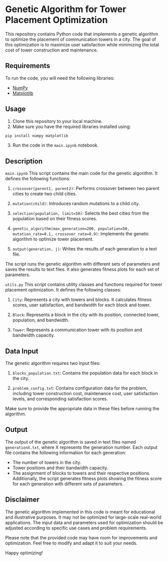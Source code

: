 # Genetic Algorithm for Tower Placement Optimization
This repository contains Python code that implements a genetic algorithm to optimize the placement of communication towers in a city. The goal of this optimization is to maximize user satisfaction while minimizing the total cost of tower construction and maintenance.

## Requirements
To run the code, you will need the following libraries:

* [NumPy](https://numpy.org/)
* [Matplotlib](https://matplotlib.org/)

## Usage
1. Clone this repository to your local machine.
2. Make sure you have the required libraries installed using:
```bash
pip install numpy matplotlib
```
3. Run the code in the `main.ipynb` notebook.

## Description
`main.ipynb`
This script contains the main code for the genetic algorithm. It defines the following functions:

1. `crossover(parent1, parent2)`: Performs crossover between two parent cities to create two child cities.

2. `mutation(child)`: Introduces random mutations to a child city.

3. `selection(population, limit=50)`: Selects the best cities from the population based on their fitness scores.

4. `genetic_algorithm(max_generation=200, population=50, mutation_rate=0.1, crossover_rate=0.9)`: Implements the genetic algorithm to optimize tower placement.

5. `output(generation, j)`: Writes the results of each generation to a text file.

The script runs the genetic algorithm with different sets of parameters and saves the results to text files. It also generates fitness plots for each set of parameters.

`utils.py`
This script contains utility classes and functions required for tower placement optimization. It defines the following classes:

1. `City`: Represents a city with towers and blocks. It calculates fitness scores, user satisfaction, and bandwidth for each block and tower.

2. `Block`: Represents a block in the city with its position, connected tower, population, and bandwidth.

3. `Tower`: Represents a communication tower with its position and bandwidth capacity.

## Data Input
The genetic algorithm requires two input files:

1. `blocks_population.txt`: Contains the population data for each block in the city.

2. `problem_config.txt`: Contains configuration data for the problem, including tower construction cost, maintenance cost, user satisfaction levels, and corresponding satisfaction scores.

Make sure to provide the appropriate data in these files before running the algorithm.

## Output
The output of the genetic algorithm is saved in text files named `generationX.txt`, where X represents the generation number. Each output file contains the following information for each generation:

* The number of towers in the city.
* Tower positions and their bandwidth capacity.
* The assignment of blocks to towers and their respective positions.
Additionally, the script generates fitness plots showing the fitness score for each generation with different sets of parameters.

## Disclaimer
The genetic algorithm implemented in this code is meant for educational and illustrative purposes. It may not be optimized for large-scale real-world applications. The input data and parameters used for optimization should be adjusted according to specific use cases and problem requirements.

Please note that the provided code may have room for improvements and optimization. Feel free to modify and adapt it to suit your needs.

Happy optimizing!
